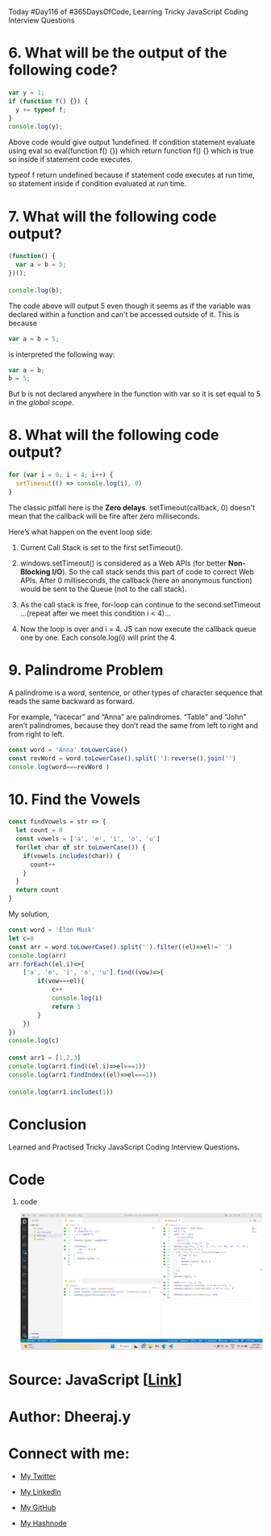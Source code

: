Today #Day116 of #365DaysOfCode, Learning Tricky JavaScript Coding Interview Questions

# 6\. What will be the output of the following code?

```javascript
var y = 1;
if (function f() {}) {
  y += typeof f;
}
console.log(y);
```

Above code would give output 1undefined. If condition statement evaluate using eval so eval(function f() {}) which return function f() {} which is true so inside if statement code executes.

typeof f return undefined because if statement code executes at run time, so statement inside if condition evaluated at run time.

# 7\. What will the following code output?

```javascript
(function() {
  var a = b = 5;
})();

console.log(b);
```

The code above will output 5 even though it seems as if the variable was declared within a function and can't be accessed outside of it. This is because

```javascript
var a = b = 5;
```

is interpreted the following way:

```javascript
var a = b;
b = 5;
```

But b is not declared anywhere in the function with var so it is set equal to 5 in the *global scope*.

# 8\. What will the following code output?

```javascript
for (var i = 0; i < 4; i++) {
  setTimeout(() => console.log(i), 0)
}
```

The classic pitfall here is the **Zero delays**. setTimeout(callback, 0) doesn't mean that the callback will be fire after zero milliseconds.

Here’s what happen on the event loop side:

1. Current Call Stack is set to the first setTimeout().
    
2. windows.setTimeout() is considered as a Web APIs (for better **Non-Blocking I/O**). So the call stack sends this part of code to correct Web APIs. After 0 milliseconds, the callback (here an anonymous function) would be sent to the Queue (not to the call stack).
    
3. As the call stack is free, for-loop can continue to the second setTimeout …(repeat after we meet this condition i &lt; 4)…
    
4. Now the loop is over and i = 4. JS can now execute the callback queue one by one. Each console.log(i) will print the 4.
    

# 9\. Palindrome Problem

A palindrome is a word, sentence, or other types of character sequence that reads the same backward as forward.

For example, “racecar” and “Anna” are palindromes. “Table” and “John” aren’t palindromes, because they don’t read the same from left to right and from right to left.

```javascript
const word = 'Anna'.toLowerCase()
const revWord = word.toLowerCase().split('').reverse().join('')
console.log(word===revWord )
```

# 10\. Find the Vowels

```javascript
const findVowels = str => {
  let count = 0
  const vowels = ['a', 'e', 'i', 'o', 'u']
  for(let char of str.toLowerCase()) {
    if(vowels.includes(char)) {
      count++
    }
  }
  return count
}
```

My solution,

```javascript
const word = 'Elon Musk'
let c=0
const arr = word.toLowerCase().split('').filter((el)=>el!=' ')
console.log(arr)
arr.forEach((el,i)=>{
    ['a', 'e', 'i', 'o', 'u'].find((vow)=>{
        if(vow===el){
            c++
            console.log(i)
            return 1
        }
    })
})
console.log(c)

const arr1 = [1,2,3]
console.log(arr1.find((el,i)=>el===1))
console.log(arr1.findIndex((el)=>el===1))

console.log(arr1.includes(1))
```

# Conclusion

Learned and Practised Tricky JavaScript Coding Interview Questions.

# Code

1. code
    
    ![Alt text](1.%20day116%20code.png)
    

# Source: JavaScript \[[Link](https://plainenglish.io/blog/10-tricky-javascript-coding-interview-question-with-solution)\]

# Author: Dheeraj.y

# Connect with me:

* [My Twitter](https://twitter.com/yssdheeraj)
    
* [My LinkedIn](https://www.linkedin.com/in/dheerajy1/)
    
* [My GitHub](https://github.com/dheerajy1)
    
* [My Hashnode](https://dheerajy1.hashnode.dev/)